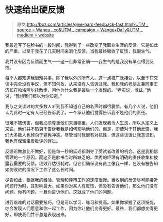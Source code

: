 # 快速给出硬反馈

> 原文:[http://boz.com/articles/give-hard-feedback-fast.html?UTM _ source = Wanqu . co&UTM _ campaign = Wanqu+Daily&UTM _ medium = website](http://boz.com/articles/give-hard-feedback-fast.html?utm_source=wanqu.co&utm_campaign=Wanqu+Daily&utm_medium=website)



我最近写了在脸书的一段时间，我得到了一些改变了我职业生涯的反馈。它是如此的严重，以至于我花了几天时间来消化反馈。当我最终吸收了反馈，我很生气。

我并没有因为反馈而生气——这一点非常正确——我生气的是我没有早点得到反馈。

每个人都知道我很难共事。除了我以外的所有人。这一点被广泛接受，以至于在交谈中完全没有争议，但不知何故，从来没有人告诉过我。我和我的老朋友兼同事王济民在帕洛阿尔托散步，问他为什么我是最后一个发现的。“老实说，博兹，”他说，“我想我们都以为你知道。”

我与之交谈过的大多数人听到我不知道自己的名声时都很震惊。有几个人说，他们认为此时一定有人已经告诉我了。一个承认他们觉得告诉我不是他们的责任。

很难不被伤害，但我必须尊重他们来自哪里。人们发现我令人生畏，所以从定义上来说，他们并不热衷于告诉我我是如何影响他们的。但是，即使对于其他反馈，我们大多数人也倾向于避免冲突。尽管当时我很有对抗性，但这些谈话让我意识到，我也有保留宝贵批评的罪过。

反馈迟做总比不做好，但是每一秒的延迟都剥夺了受试者改善的机会。这是我相信管理的一个原因，而这正是脸书当时所缺乏的。优秀的经理有明确的责任收集和披露我需要的反馈。绩效评估很耗时，但它们确保没有员工像我一样，在没有被告知如何改进的情况下工作了这么长时间。

尽管如此，根据我的经验，管理和评审工作的速度很慢。当收到的反馈尽可能接近问题行为时，其影响最大。如果你对某人有反馈，但没有告诉他们，那么他们没有问题。你有问题。一旦你告诉他们，这就成了他们的问题。

进行艰难的对话需要技巧，但是可以学习、练习和提高。如果你掌握了这项技能，你会发现人们愿意和你一起工作，因为你让他们变得更好。最终，我们都想变得更好，即使我们并不总是表现出来。

